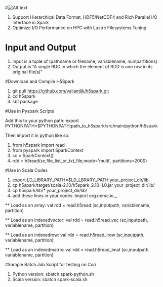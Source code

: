 #![Alt text](https://cloud.githubusercontent.com/assets/1396867/14511488/a9bf8820-018c-11e6-9c11-f385f9f628f6.png)
1. Support Hierarchical Data Format, HDF5/NetCDF4 and Rich Parallel I/O Interface in Spark
2. Optimize I/O Performance on HPC with Lustre Filesystems Tuning

# Input and Output
1. Input is a tuple of (pathname or filename, variablename, numpartitions)
3. Output is "A single RDD in which the element of RDD is one row in its original file(s)"

#Download and Compile H5Spark
1. git pull https://github.com/valiantljk/h5spark.git
2. cd h5spark
3. sbt package


#Use in Pyspark Scripts

Add this to your python path:
export PYTHONPATH=$PYTHONPATH:path_to_h5spark/src/main/python/h5spark

Then import it in python like so:

1. from h5spark import read
2. from pyspark import SparkContext
3. sc = SparkContext()
4. rdd = h5read(sc,file_list_or_txt_file,mode='multi', partitions=2000)

#Use in Scala Codes
1. export LD_LIBRARY_PATH=$LD_LBRARY_PATH:your_project_dir/lib
2. cp h5spark/target/scala-2.10/h5spark_2.10-1.0.jar your_project_dir/lib/
3. cp h5spark/lib/* your_project_dir/lib/
4. add these lines in your codes:   import org.nersc.io._

** Load as an array: val rdd = read.h5read (sc,inputpath, variablename, partition)

** Load as an indexedvector: val rdd = read.h5read_vec (sc,inputpath, variablename, partition)

** Load as an indexedrow: val rdd = read.h5read_irow (sc,inputpath, variablename, partition)

** Load as an indexedmatrix: val rdd = read.h5read_imat (sc,inputpath, variablename, partition)


#Sample Batch Job Script for testing on Cori
1. Python version: sbatch spark-python.sh 
2. Scala version: sbatch spark-scala.sh
